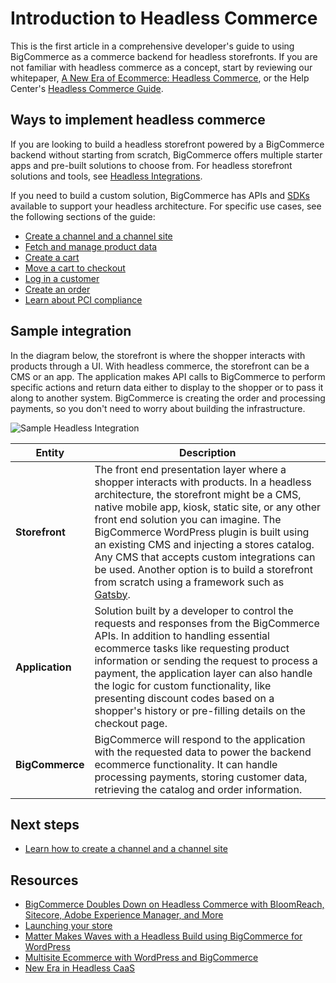 # Introduction to Headless Commerce



This is the first article in a comprehensive developer's guide to using BigCommerce as a commerce backend for headless storefronts. If you are not familiar with headless commerce as a concept, start by reviewing our whitepaper, [A New Era of Ecommerce: Headless Commerce](https://www.bigcommerce.com/new-era-headless-caas/), or the Help Center's [Headless Commerce Guide](https://support.bigcommerce.com/s/article/The-Headless-Approach).

## Ways to implement headless commerce

If you are looking to build a headless storefront powered by a BigCommerce backend without starting from scratch, BigCommerce offers multiple starter apps and pre-built solutions to choose from. For headless storefront solutions and tools, see [Headless Integrations](https://developer.bigcommerce.com/tools-resources#headless-integrations).

If you need to build a custom solution, BigCommerce has APIs and [SDKs](https://developer.bigcommerce.com/tools-resources#sdks) available to support your headless architecture. For specific use cases, see the following sections of the guide:

* [Create a channel and a channel site](https://developer.bigcommerce.com/api-docs/storefronts/guide/channels)
* [Fetch and manage product data](https://developer.bigcommerce.com/api-docs/storefronts/guide/products)
* [Create a cart](https://developer.bigcommerce.com/api-docs/storefronts/guide/carts)
* [Move a cart to checkout](https://developer.bigcommerce.com/api-docs/storefronts/guide/checkout)
* [Log in a customer](https://developer.bigcommerce.com/api-docs/storefronts/guide/customers)
* [Create an order](https://developer.bigcommerce.com/api-docs/storefronts/guide/orders)
* [Learn about PCI compliance](https://developer.bigcommerce.com/api-docs/storefronts/guide/pci-compliance)

## Sample integration

In the diagram below, the storefront is where the shopper interacts with products through a UI. With headless commerce, the storefront can be a CMS or an app. The application makes API calls to BigCommerce to perform specific actions and return data either to display to the shopper or to pass it along to another system. BigCommerce is creating the order and processing payments, so you don't need to worry about building the infrastructure.

![Sample Headless Integration](https://storage.googleapis.com/bigcommerce-production-dev-center/images/developers-guide-to-headless-01.png "Sample Headless Integration")

|Entity|Description|
|-|-|
|**Storefront**|The front end presentation layer where a shopper interacts with products. In a headless architecture, the storefront might be a CMS, native mobile app, kiosk, static site, or any other front end solution you can imagine. The BigCommerce WordPress plugin is built using an existing CMS and injecting a stores catalog. Any CMS that accepts custom integrations can be used. Another option is to build a storefront from scratch using a framework such as [Gatsby](https://www.bigcommerce.com/blog/flexible-headless-commerce-solutions/#overview-of-bigcommerce-for-react-gatsby).|
|**Application**|Solution built by a developer to control the requests and responses from the BigCommerce APIs. In addition to handling essential ecommerce tasks like requesting product information or sending the request to process a payment, the application layer can also handle the logic for custom functionality, like presenting discount codes based on a shopper's history or pre-filling details on the checkout page. |
|**BigCommerce**|BigCommerce will respond to the application with the requested data to power the backend ecommerce functionality. It can handle processing payments, storing customer data, retrieving the catalog and order information.|

## Next steps

- [Learn how to create a channel and a channel site](https://developer.bigcommerce.com/api-docs/storefronts/guide/channels)

## Resources

- [BigCommerce Doubles Down on Headless Commerce with BloomReach, Sitecore, Adobe Experience Manager, and More](https://www.bigcommerce.com/blog/flexible-headless-commerce-solutions/)
- [Launching your store](https://support.bigcommerce.com/s/article/Launching-Your-Store)
- [Matter Makes Waves with a Headless Build using BigCommerce for WordPress](https://medium.com/bigcommerce-developer-blog/matter-makes-waves-with-a-headless-build-using-bigcommerce-for-wordpress-a572bad4bdf8)
- [Multisite Ecommerce with WordPress and BigCommerce](https://medium.com/bigcommerce-developer-blog/multi-site-ecommerce-with-wordpress-and-bigcommerce-40dee194f8a)
- [New Era in Headless CaaS](https://www.bigcommerce.com/new-era-headless-caas/)